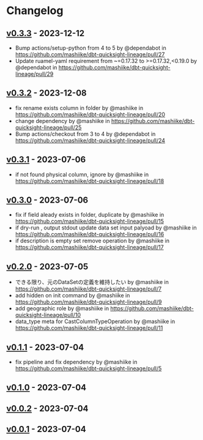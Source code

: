 # Changelog

## [v0.3.3](https://github.com/mashiike/dbt-quicksight-lineage/compare/v0.3.2...v0.3.3) - 2023-12-12
- Bump actions/setup-python from 4 to 5 by @dependabot in https://github.com/mashiike/dbt-quicksight-lineage/pull/27
- Update ruamel-yaml requirement from ~=0.17.32 to >=0.17.32,<0.19.0 by @dependabot in https://github.com/mashiike/dbt-quicksight-lineage/pull/29

## [v0.3.2](https://github.com/mashiike/dbt-quicksight-lineage/compare/v0.3.1...v0.3.2) - 2023-12-08
- fix rename exists column in folder by @mashiike in https://github.com/mashiike/dbt-quicksight-lineage/pull/20
- change dependency by @mashiike in https://github.com/mashiike/dbt-quicksight-lineage/pull/25
- Bump actions/checkout from 3 to 4 by @dependabot in https://github.com/mashiike/dbt-quicksight-lineage/pull/24

## [v0.3.1](https://github.com/mashiike/dbt-quicksight-lineage/compare/v0.3.0...v0.3.1) - 2023-07-06
- if not found physical column, ignore by @mashiike in https://github.com/mashiike/dbt-quicksight-lineage/pull/18

## [v0.3.0](https://github.com/mashiike/dbt-quicksight-lineage/compare/v0.2.0...v0.3.0) - 2023-07-06
- fix if field aleady exists in folder, duplicate by @mashiike in https://github.com/mashiike/dbt-quicksight-lineage/pull/15
- if dry-run , output stdout update data set input palyoad by @mashiike in https://github.com/mashiike/dbt-quicksight-lineage/pull/16
- if description is empty set remove operation by @mashiike in https://github.com/mashiike/dbt-quicksight-lineage/pull/17

## [v0.2.0](https://github.com/mashiike/dbt-quicksight-lineage/compare/v0.1.1...v0.2.0) - 2023-07-05
- できる限り、元のDataSetの定義を維持したい by @mashiike in https://github.com/mashiike/dbt-quicksight-lineage/pull/7
- add hidden on init command by @mashiike in https://github.com/mashiike/dbt-quicksight-lineage/pull/9
- add geographic role by @mashiike in https://github.com/mashiike/dbt-quicksight-lineage/pull/10
- data_type meta for CastColumnTypeOperation by @mashiike in https://github.com/mashiike/dbt-quicksight-lineage/pull/11

## [v0.1.1](https://github.com/mashiike/dbt-quicksight-lineage/compare/v0.1.0...v0.1.1) - 2023-07-04
- fix pipeline and fix dependency by @mashiike in https://github.com/mashiike/dbt-quicksight-lineage/pull/5

## [v0.1.0](https://github.com/mashiike/dbt-quicksight-lineage/compare/v0.0.2...v0.1.0) - 2023-07-04

## [v0.0.2](https://github.com/mashiike/dbt-quicksight-lineage/compare/v0.0.1...v0.0.2) - 2023-07-04

## [v0.0.1](https://github.com/mashiike/dbt-quicksight-lineage/commits/v0.0.1) - 2023-07-04

